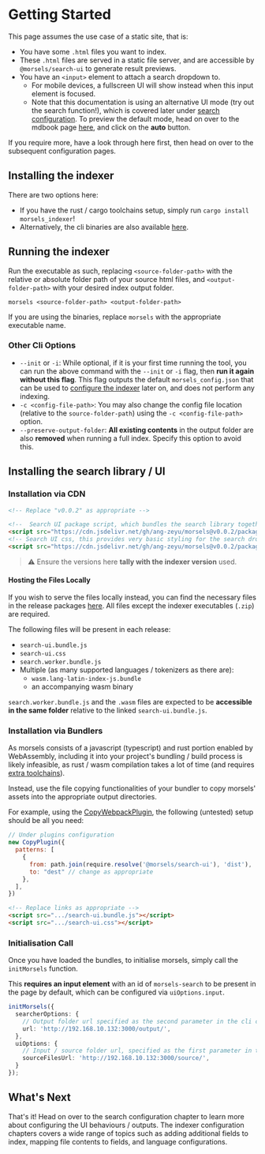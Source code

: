 # Getting Started

This page assumes the use case of a static site, that is:
- You have some `.html` files you want to index.
- These `.html` files are served in a static file server, and are accessible by `@morsels/search-ui` to generate result previews.
- You have an `<input>` element to attach a search dropdown to.
  - For mobile devices, a fullscreen UI will show instead when this input element is focused.
  - Note that this documentation is using an alternative UI mode (try out the search function!), which is covered later under [search configuration](./search_configuration.md#ui-mode).
    To preview the default mode, head on over to the mdbook page [here](./getting_started_mdbook.md#preview), and click on the **auto** button.

If you require more, have a look through here first, then head on over to the subsequent configuration pages.

## Installing the indexer

There are two options here:
- If you have the rust / cargo toolchains setup, simply run `cargo install morsels_indexer`!
- Alternatively, the cli binaries are also available [here](https://github.com/ang-zeyu/morsels/releases).

## Running the indexer

Run the executable as such, replacing `<source-folder-path>` with the relative or absolute folder path of your source html files, and `<output-folder-path>` with your desired index output folder.

```
morsels <source-folder-path> <output-folder-path>
```

If you are using the binaries, replace `morsels` with the appropriate executable name.

### Other Cli Options

- `--init` or `-i`: While optional, if it is your first time running the tool, you can run the above command with the `--init` or `-i` flag, then **run it again without this flag**.
This flag outputs the default `morsels_config.json` that can be used to [configure the indexer](./indexer_configuration.md) later on, and does not perform any indexing.
- `-c <config-file-path>`: You may also change the config file location (relative to the `source-folder-path`) using the `-c <config-file-path>` option.
- `--preserve-output-folder`: **All existing contents** in the output folder are also **removed** when running a full index. Specify this option to avoid this.

## Installing the search library / UI

### Installation via CDN

```html
<!-- Replace "v0.0.2" as appropriate -->

<!--  Search UI package script, which bundles the search library together with it -->
<script src="https://cdn.jsdelivr.net/gh/ang-zeyu/morsels@v0.0.2/packages/search-ui/dist/search-ui.bundle.js"></script>
<!-- Search UI css, this provides very basic styling for the search dropdown, and can be omitted if desired -->
<script src="https://cdn.jsdelivr.net/gh/ang-zeyu/morsels@v0.0.2/packages/search-ui/dist/search-ui.css"></script>
```

> ⚠️ Ensure the versions here **tally with the indexer version** used.

#### Hosting the Files Locally

If you wish to serve the files locally instead, you can find the necessary files in the release packages [here](https://github.com/ang-zeyu/morsels/releases). All files except the indexer executables (`.zip`) are required.

The following files will be present in each release:

- `search-ui.bundle.js`
- `search-ui.css`
- `search.worker.bundle.js`
- Multiple (as many supported languages / tokenizers as there are):
  - `wasm.lang-latin-index-js.bundle`
  - an accompanying wasm binary

`search.worker.bundle.js` and the `.wasm` files are expected to be **accessible in the same folder** relative to the linked `search-ui.bundle.js`.

### Installation via Bundlers

As morsels consists of a javascript (typescript) and rust portion enabled by WebAssembly, including it into your project's bundling / build process is likely infeasible, as rust / wasm compilation takes a lot of time (and requires [extra toolchains](./developers_setting_up.md)).

Instead, use the file copying functionalities of your bundler to copy morsels' assets into the appropriate output directories.


For example, using the [CopyWebpackPlugin](https://webpack.js.org/plugins/copy-webpack-plugin/), the following (untested) setup should be all you need:

```js
// Under plugins configuration
new CopyPlugin({
  patterns: [
    {
      from: path.join(require.resolve('@morsels/search-ui'), 'dist'),
      to: "dest" // change as appropriate
    },
  ],
})
```


```html
<!-- Replace links as appropriate -->
<script src=".../search-ui.bundle.js"></script>
<script src=".../search-ui.css"></script>
```

### Initialisation Call

Once you have loaded the bundles, to initialise morsels, simply call the `initMorsels` function.

This **requires an input element** with an id of `morsels-search` to be present in the page by default, which can be configured via `uiOptions.input`.

```ts
initMorsels({
  searcherOptions: {
    // Output folder url specified as the second parameter in the cli command
    url: 'http://192.168.10.132:3000/output/',
  },
  uiOptions: {
    // Input / source folder url, specified as the first parameter in the cli command
    sourceFilesUrl: 'http://192.168.10.132:3000/source/',
  }
});
```

## What's Next

That's it! Head on over to the search configuration chapter to learn more about configuring the UI behaviours / outputs.
The indexer configuration chapters covers a wide range of topics such as adding additional fields to index, mapping file contents to fields, and language configurations.
